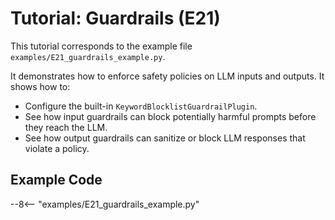 # Tutorial: Guardrails (E21)

This tutorial corresponds to the example file `examples/E21_guardrails_example.py`.

It demonstrates how to enforce safety policies on LLM inputs and outputs. It shows how to:
- Configure the built-in `KeywordBlocklistGuardrailPlugin`.
- See how input guardrails can block potentially harmful prompts before they reach the LLM.
- See how output guardrails can sanitize or block LLM responses that violate a policy.

## Example Code

--8<-- "examples/E21_guardrails_example.py"
